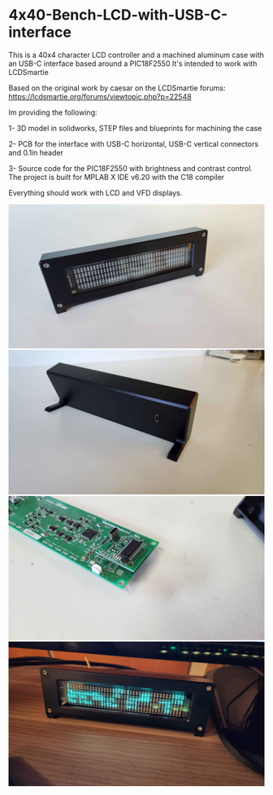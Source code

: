 # 4x40-Bench-LCD-with-USB-C-interface
This is a 40x4 character LCD controller and a machined aluminum case with an USB-C interface based around a PIC18F2550
It's intended to work with LCDSmartie

Based on the original work by caesar on the LCDSmartie forums: https://lcdsmartie.org/forums/viewtopic.php?p=22548

Im providing the following:

1- 3D model in solidworks, STEP files and blueprints for machining the case

2- PCB for the interface with USB-C horizontal, USB-C vertical connectors and 0.1in header

3- Source code for the PIC18F2550 with brightness and contrast control. The project is built for MPLAB X IDE v6.20 with the C18 compiler 

Everything should work with LCD and VFD displays.

![pic](pictures/20240930_162047.jpg)
![pic](/pictures/20240930_162054.jpg)
![pic](/pictures/20240930_154130.jpg)
![pic](/pictures/20241003_035315.jpg)
